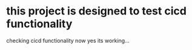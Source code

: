 # this project is designed to test cicd functionality #
checking cicd functionality now
yes its working...
